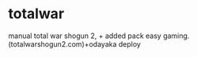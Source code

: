 # totalwar
manual total war shogun 2, + added pack easy gaming. (totalwarshogun2.com)+odayaka deploy
